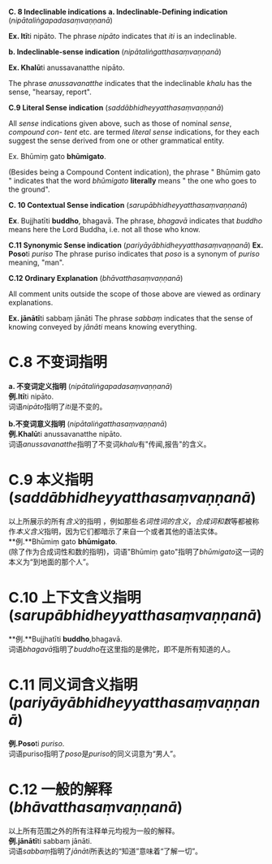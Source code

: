 **C. 8 Indeclinable indications** 
 **a. Indeclinable-Defining indication** (*nipātaliṅgapadasaṃvaṇṇanā*) 
 
 **Ex. Itī**ti nipāto. 
 The phrase *nipāto* indicates that *iti* is an indeclinable. 
 
 **b. Indeclinable-sense indication** (*nipātaliṅgatthasaṃvaṇṇanā*) 
 
 **Ex. Khalū**ti anussavanatthe nipāto. 
 
 The phrase *anussavanatthe* indicates that the indeclinable *khalu* has the 
sense, "hearsay, report". 

 **C.9 Literal Sense indication** (*saddābhidheyyatthasaṃvaṇṇanā*) 
 
 All *sense* indications given above, such as those of nominal *sense*, *compound con-
tent* etc. are termed *literal sense* indications, for they each suggest the sense derived from 
one or other grammatical entity. 

 Ex. Bhūmiṃ gato **bhūmigato**. 

(Besides being a Compound Content indication), the phrase " Bhūmiṃ gato " 
indicates that the word *bhūmigato* **literally** means " the one who goes to the 
ground". 

 **C. 10 Contextual Sense indication** (*sarupābhidheyyatthasaṃvaṇṇanā*) 
 
 **Ex**. Bujjhatīti **buddho**, bhagavā. The phrase, *bhagavā* indicates that *buddho* means here the Lord Buddha, i.e. 
not all those who know. 
 
**C.11 Synonymic Sense indication** (*pariyāyābhidheyyatthasaṃvaṇṇanā*) 
**Ex. Poso**ti *puriso* The phrase puriso indicates that *poso* is a synonym of *puriso* meaning, 
"man". 
 
**C.12 Ordinary Explanation** (*bhāvatthasaṃvaṇṇanā*) 

All comment units outside the scope of those above are viewed as ordinary explanations. 

**Ex. jānātī**ti sabbaṃ jānāti 
 The phrase *sabbaṃ* indicates that the sense of knowing conveyed by *jānāti* means knowing everything. 


# **C.8 不变词指明**<br>
**a. 不变词定义指明** (*nipātaliṅgapadasaṃvaṇṇanā*)<br>
**例.Itī**ti nipāto. <br>
词语*nipāto*指明了*iti*是不变的。

**b.不变词意义指明** (*nipātaliṅgatthasaṃvaṇṇanā*) <br>
**例.Khalū**ti anussavanatthe nipāto. <br>
词语*anussavanatthe*指明了不变词*khalu*有"传闻,报告"的含义。

# **C.9 本义指明**(*saddābhidheyyatthasaṃvaṇṇanā*)<br>
以上所展示的所有*含义*的指明 ，例如那些*名词性词的含义*，*合成词和数*等都被称作*本义含义*指明，因为它们都暗示了来自一个或者其他的语法实体。<br>
**例.**Bhūmiṃ gato **bhūmigato**. <br>
(除了作为合成词性和数的指明)，词语"Bhūmiṃ gato"指明了*bhūmigato*这一词的本义为“到地面的那个人”。

# **C.10 上下文含义指明**(*sarupābhidheyyatthasaṃvaṇṇanā*)<br>
**例.**Bujjhatīti **buddho**,bhagavā.<br>
词语*bhagavā*指明了*buddho*在这里指的是佛陀，即不是所有知道的人。

# **C.11 同义词含义指明**(*pariyāyābhidheyyatthasaṃvaṇṇanā*)<br>
**例.Poso**ti *puriso*.<br>
词语puriso指明了*poso*是*puriso*的同义词意为“男人”。

# **C.12 一般的解释** (*bhāvatthasaṃvaṇṇanā*) <br>
以上所有范围之外的所有注释单元均视为一般的解释。<br>
**例.jānātī**ti sabbaṃ jānāti.<br>
词语*sabbaṃ*指明了*jānāti*所表达的“知道”意味着“了解一切”。